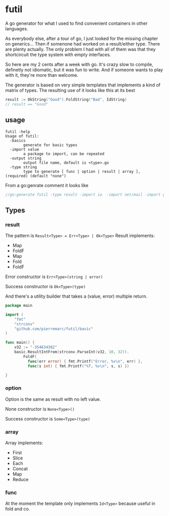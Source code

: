 # futil

A go generator for what I used to find convenient containers in other languages.

As everybody else, after a tour of go, I just looked for the missing chapter on generics... Then if somenone had worked on a result/either type. There are plenty actually. The only problem I had with all of them was that they shortcircuit the type system with empty interfaces.

So here are my 2 cents after a week with go. It's crazy slow to compile, definetly not idiomatic, but it was fun to write. And if someone wants to play with it, they're more than welcome.

The generator is based on very simple templates that implements a kind of matrix of types. The resulting use of it looks like this at its best

```go
result := OkString("Good").FoldString("Bad", IdString)
// result == "Good"
```

## usage

```
futil -help
Usage of futil:
  -basics
    	generate for basic types
  -import value
    	a package to import, can be repeated
  -output string
    	output file name, default is <type>.go
  -type string
    	type to generate [ func | option | result | array ], (required) (default "none")

```

From a go:genrate comment it looks like 
```go
//go:generate futil -type result -import io  -import net/mail -import github.com/jackc/pgx Bool=bool Node=Node ConnPool=*pgx.ConnPool  Error=error Store=Store  Message=*mail.Message SByte=[]byte String=string SerializedMessage=SerializedMessage Int=int  Reader=io.Reader
```

## Types

### result

The pattern is ```Result<Type> = Err<Type> | Ok<Type>```
Result implements:
  - Map
  - FoldF
  - Map<Type>
  - Fold<Type>
  - Fold<Type>F
  
Error constructor is ```Err<Type>(string | error)```

Success constructor is ```Ok<Type>(type)```

And there's a utility builder that takes a  (value, error) multiple return.
```go
package main

import (
	"fmt"
	"strconv"
	"github.com/pierremarc/futil/basic"
)

func main() {
	v32 := "-354634382"
	basic.ResultIntFrom(strconv.ParseInt(v32, 10, 32)).
		FoldF(		
		  func(err error) { fmt.Printf("Error, %v\n", err) },
		  func(s int) { fmt.Printf("%T, %v\n", s, s) })

}
```

### option

Option is the same as result with no left value.

None constructor is ```None<Type>()```

Success constructor is ```Some<Type>(type)```

### array

Array implements:
  - First
  - Slice
  - Each
  - Concat
  - Map
  - Reduce

### func

At the moment the template only implements ```Id<Type>``` because useful in fold and co.
